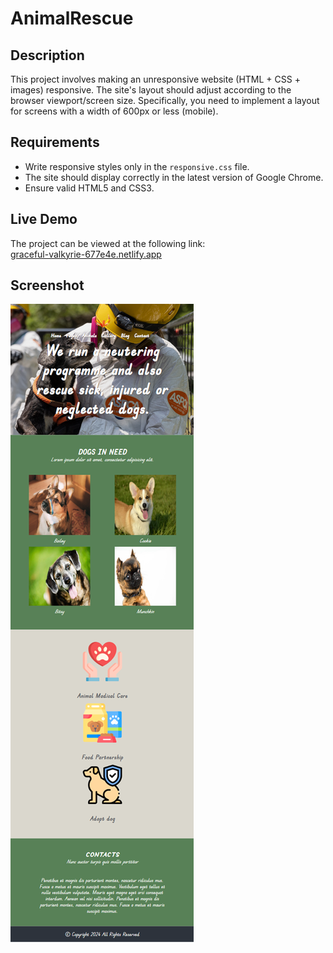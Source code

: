 # AnimalRescue

## Description
This project involves making an unresponsive website (HTML + CSS + images) responsive. The site's layout should adjust according to the browser viewport/screen size. Specifically, you need to implement a layout for screens with a width of 600px or less (mobile).

## Requirements
- Write responsive styles only in the `responsive.css` file.
- The site should display correctly in the latest version of Google Chrome.
- Ensure valid HTML5 and CSS3.

## Live Demo
The project can be viewed at the following link:  
[graceful-valkyrie-677e4e.netlify.app](https://graceful-valkyrie-677e4e.netlify.app/)

## Screenshot
![Screenshot](./images/image.png)